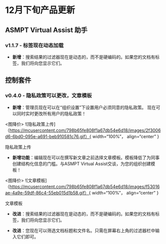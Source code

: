 # 12月下旬产品更新

## ASMPT Virtual Assist 助手

### v1.1.7 - 标签现在动态加载

- **新增**：搜索结果的过滤器现在是动态的，而不是硬编码的。如果您的文档有标签，我们将向您显示它们。

## 控制套件

### v0.4.0 - 隐私政策可以更改，文章模板

- **新增**：管理员现在可以在“组织设置”下设置用户必须同意的隐私政策。 现在可以同时实时更改所有用户的隐私政策！

<图降价>
![隐私政策上传]（https://mcusercontent.com/798b65fe808f1a67db54e6d18/images/2f3006d6-6bd0-095e-a691-beb910581c76.gif）{ width=“100%”， align=“center” }
<figcaption>隐私政策上传</figcaption>
</figure>

- **新增功能**：编辑现在可以在撰写新文章之前选择文章模板。模板降低了为同事创建结构化信息的门槛。与ASMPT Virtual Assist交谈，为您的组织创建模板！

<图降价>
![文章模板]（https://mcusercontent.com/798b65fe808f1a67db54e6d18/images/f53016ae-4a9e-59df-86c4-55eb015d1b58.gif）{ width=“100%”， align=“center” }
<figcaption>文章模板</figcaption>
</figure>

- **改进**：搜索结果的过滤器现在是动态的，而不是硬编码的。如果您的文档有标签，我们将向您显示它们。

- **改进**：您现在可以筛选文档标题和文件名。只需在屏幕右上角的过滤器栏中输入它们即可。


